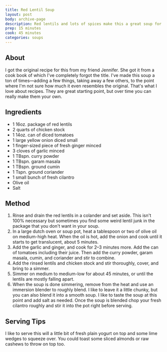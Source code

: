 ```yaml
---
title: Red Lentil Soup	
layout: post
body: archive-page
description: Red lentils and lots of spices make this a great soup for early fall. Also, it doesn't hurt that it's so dang simple to make.
prep: 15 minutes
cook: 45 minutes
categories: soups
---
```


## About
I got the original recipe for this from my friend Jennifer. She got it from a cook book of which I've completely forgot the title. I've made this soup a ton of times—adding a few things, taking away a few others, to the point where I'm not sure how much it even resembles the original. That's what I love about recipes. They are great starting point, but over time you can really make them your own.

## Ingredients
- 1 16oz. package of red lentils
- 2 quarts of chicken stock
- 1 14oz. can of diced tomatoes
- 1 large yellow onion diced small
- 1 finger-sized piece of fresh ginger minced
- 3 cloves of garlic minced
- 1 TBspn. curry powder
- 1 TBspn. garam masala
- 1 TBspn. ground cumin
- 1 Tspn. ground coriander
- 1 small bunch of fresh cilantro
- Olive oil
- Salt

## Method
1. Rinse and drain the red lentils in a colander and set aside. This isn't 100% necessary but sometimes you find some weird lentil junk in the package that you don't want in your soup.
2. In a large dutch oven or soup pot, heat a tablespoon or two of olive oil on medium-high heat. When the oil is hot, add the onion and cook until it starts to get translucent, about 5 minutes.
3. Add the garlic and ginger, and cook for 2–3 minutes more. Add the can of tomatoes including their juice. Then add the curry powder, garam masala, cumin, and coriander and stir to combine.
4. Add the rinsed lentils and chicken stock and stir thoroughly, cover, and bring to a simmer.
5. Simmer on medium to medium-low for about 45 minutes, or until the lentils are mostly falling apart.
6. When the soup is done simmering, remove from the heat and use an immersion blender to roughly blend. I like to leave it a little chunky, but you can also blend it into a smooth soup. I like to taste the soup at this point and add salt as needed. Once the soup is blended chop your fresh cilantro roughly and stir it into the pot right before serving.

## Serving Tips
I like to serve this will a little bit of fresh plain yogurt on top and some lime wedges to squeeze over. You could toast some sliced almonds or raw cashews to throw on top too.